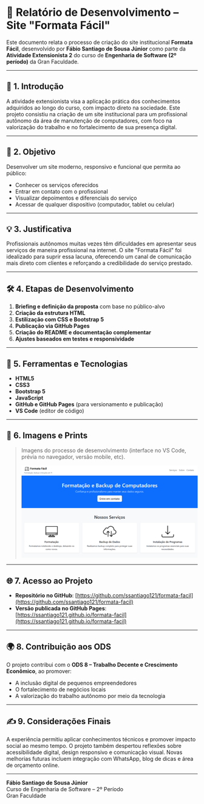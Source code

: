 # 📘 Relatório de Desenvolvimento – Site "Formata Fácil"

Este documento relata o processo de criação do site institucional **Formata Fácil**, desenvolvido por **Fábio Santiago de Sousa Júnior** como parte da **Atividade Extensionista 2** do curso de **Engenharia de Software (2º período)** da Gran Faculdade.

---

## 🧭 1. Introdução

A atividade extensionista visa a aplicação prática dos conhecimentos adquiridos ao longo do curso, com impacto direto na sociedade. Este projeto consistiu na criação de um site institucional para um profissional autônomo da área de manutenção de computadores, com foco na valorização do trabalho e no fortalecimento de sua presença digital.

---

## 🎯 2. Objetivo

Desenvolver um site moderno, responsivo e funcional que permita ao público:

- Conhecer os serviços oferecidos
- Entrar em contato com o profissional
- Visualizar depoimentos e diferenciais do serviço
- Acessar de qualquer dispositivo (computador, tablet ou celular)

---

## 💡 3. Justificativa

Profissionais autônomos muitas vezes têm dificuldades em apresentar seus serviços de maneira profissional na internet. O site "Formata Fácil" foi idealizado para suprir essa lacuna, oferecendo um canal de comunicação mais direto com clientes e reforçando a credibilidade do serviço prestado.

---

## 🛠️ 4. Etapas de Desenvolvimento

1. **Briefing e definição da proposta** com base no público-alvo
2. **Criação da estrutura HTML**
3. **Estilização com CSS e Bootstrap 5**
5. **Publicação via GitHub Pages**
6. **Criação do README e documentação complementar**
7. **Ajustes baseados em testes e responsividade**

---

## 🧰 5. Ferramentas e Tecnologias

- **HTML5**
- **CSS3**
- **Bootstrap 5**
- **JavaScript**
- **GitHub e GitHub Pages** (para versionamento e publicação)
- **VS Code** (editor de código)

---

## 📸 6. Imagens e Prints

> Imagens do processo de desenvolvimento (interface no VS Code, prévia no navegador, versão mobile, etc).
> 
> ![Tela inicial do site](img/preview.png)

---

## 🌐 7. Acesso ao Projeto

- **Repositório no GitHub**: [https://github.com/ssantiago121/formata-facil](https://github.com/ssantiago121/formata-facil)
- **Versão publicada no GitHub Pages**: [https://ssantiago121.github.io/formata-facil](https://ssantiago121.github.io/formata-facil)

---

## 🌍 8. Contribuição aos ODS

O projeto contribui com o **ODS 8 – Trabalho Decente e Crescimento Econômico**, ao promover:

- A inclusão digital de pequenos empreendedores
- O fortalecimento de negócios locais
- A valorização do trabalho autônomo por meio da tecnologia

---

## ✍️ 9. Considerações Finais

A experiência permitiu aplicar conhecimentos técnicos e promover impacto social ao mesmo tempo. O projeto também despertou reflexões sobre acessibilidade digital, design responsivo e comunicação visual. Novas melhorias futuras incluem integração com WhatsApp, blog de dicas e área de orçamento online.

---

**Fábio Santiago de Sousa Júnior**  
Curso de Engenharia de Software – 2º Período  
Gran Faculdade  
